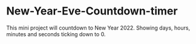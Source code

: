 # New-Year-Eve-Countdown-timer
This mini project will countdown to New Year 2022. Showing days, hours, minutes and seconds ticking down to 0.
